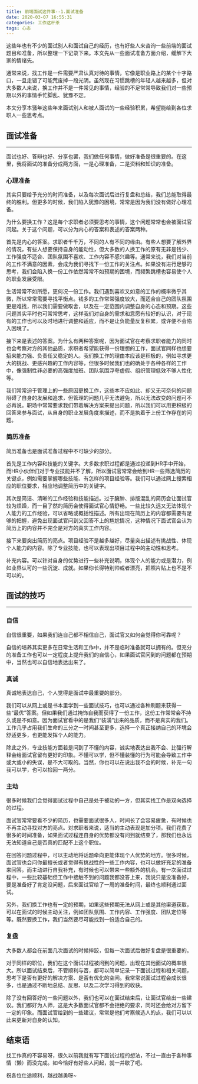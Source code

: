 ```yaml
---
title: 前端面试这件事--1.面试准备
date: 2020-03-07 16:55:31
categories: 工作这杯茶
tags: 心态
---
```

这些年也有不少的面试别人和面试自己的经历，也有好些人来咨询一些前端的面试题目和准备，所以整理一下记录下来。本文先从一些面试准备方面介绍，缓解下大家的情绪先。
<!--more-->

通常来说，找工作是一件需要严肃认真对待的事情，它像是职业路上的某个十字路口，一旦走错了可能荒废掉一段光阴。虽然现在习惯跳槽的年轻人越来越多，但对大多数人来说，换工作并不是一件常见的事情，经验的不足常常导致我们对一些预期以外的事情手忙脚乱、犹豫不定。

本文分享本骚年这些年来面试别人和被人面试的一些经验积累，希望能给到各位求职人一些思考点。

## 面试准备
---

面试也好、答辩也好、分享也罢，我们做任何事情，做好准备是很重要的。在这里，我将面试的准备分成两方面，一是心理准备，二是资料和知识的准备。

### 心理准备
其实只要给予充分的时间准备，以及每次面试后进行复盘和总结，我们总能取得最终的胜利。但更多的时候，我们陷入犹豫的困境，常常是因为我们没有做好心理准备。

为什么要换工作？这是每个求职者必须要思考的事情，这个问题常常也会被面试官问起。关于这个问题，可以分为内心的答案和表述的答案两种。

首先是内心的答案。求职者千千万，不同的人有不同的缘由。有些人想要了解外界的情况，有些人想要保持自身的能动性，但大多数的人换工作的原有无非是钱少、工作强度不适合、团队氛围不喜欢、工作内容不感兴趣等。通常来说，我们对当前的工作不满意的因素，会成为我们寻找下一份工作的关注点。如果没有进行足够的思考，我们会陷入换一份工作依然常常不如预期的困境，而频繁跳槽也容易使个人的职业发展受限。

生活常常不如所愿，更何况一份工作。我们遇到喜欢又如意的工作的概率微乎其微，所以常常需要寻找平衡点。钱多的工作常常强度较大，而适合自己的团队氛围更是难找，所以我们需要做取舍，以及在一定范围内调整自身的心态和预期。这些问题其实平时也可常常思考，这样我们对自身的需求和意愿有较好的认识，对于现有的工作也可以及时地进行调整和适应，而不是让负能量反复积累，或许便不会陷入困境了。

接下来是表述的答案。为什么有两种答案呢，因为面试官在考察求职者能力的同时也会考察对方的其他品质，求职者希望能获得一份理想的工作，面试官同样也想要招来能力强、负责任又稳定的人。我们换工作的理由本应该是积极的，例如寻求更大的挑战、更感兴趣的工作内容等，但很多时候我们也的确处于各种各样的工作中，像强制性非必要的高强度加班、团队氛围浮夸虚假、组织管理低效不够人性化等。

我们常常迫于管理上的一些原因更换工作，这些本不应如此、却又无可奈何的问题阻碍了自身的发展和追求，但管理的问题几乎无法避免，所以无法改变的问题可不必再说。职场中常常要求我们带着解决方案来提出问题，所以我们可以用更积极的回答来参与面试，从自身的职业发展角度来描述，而不是执着于上份工作存在的问题。

### 简历准备
简历准备也是面试准备过程中不可缺少的部分。

首先是工作内容和技能的关键字。大多数求职过程都是通过投递到HR手中开始，而HR小伙伴们对于专业技能并不了解，所以面试官常常会给到HR一些筛选简历的关键点，例如需要掌握哪些技能、有怎样的项目经验等。我们可以通过网上搜索相应的职位要求，相应地调整简历中的关键字。

其次是简洁、清晰的工作经验和技能描述。过于臃肿、排版混乱的简历会让面试官较为烦躁，而一目了然的简历会使得面试官心情舒畅。一些比较久远又无法体现个人能力的工作经验，可以省略或概括性描述。所有出现在简历上的内容都需要有足够的把握，避免出现面试官问到又回答不上的尴尬情况，这种情况下面试官会认为简历上的内容并不完全是对方的真实工作内容。

接下来要突出简历的亮点。项目经验不是越多越好，尽量突出描述有挑战性、体现个人能力的内容。除了专业技能，也可以表现出项目过程中的主动性和思考。

补充内容。可以针对自身的优势进行一些补充说明，体现个人的能力或是潜力，例如业界认可的一些沉淀、成就。如果你长得特别帅或者漂亮，把照片贴上也不是不可以的。

## 面试的技巧
---

### 自信
自信很重要，如果我们连自己都不相信自己，面试官又如何会觉得你可靠呢？

自信的培养其实更多在日常生活和工作中，并不是临时准备就可以拥有的。但充分的准备工作也可以一定程度上提升我们的自信心，如果面试官问到的问题都在预期中，当然也可以自信地表达出来了。

### 真诚
真诚地表达自己，个人觉得是面试中最重要的部分。

我们可以从网上或是书本里学到一些面试技巧，也可以通过各种刷题来获得一些“最优”答案。但如果我们通过掩饰自我而获得了一份工作，这份工作常常会不持久或是不如意。因为面试官看中的是我们“装潢”出来的品质，而不是真实的我们。工作几乎占用我们生命的三分之一时间甚至更多，选择一个真正接纳自己的环境会舒适更多，也更能发挥个人的能力。

除此之外，专业技能方面若是问到了不懂的内容，诚实地表达出我不会、比强行解释会给面试官留有更好的印象。不懂可以学，但不懂装懂的行为可能会导致工作中或大或小的失误，是不大可取的。当然，你也可以在说出我不会的时候，补充一句我可以学，也可以捡回一两分。

### 主动
很多时候我们会觉得面试过程中自己是处于被动的一方，但其实找工作是双向选择的过程。

面试官常常要看不少的简历，也需要面试很多人，时间长了会容易疲惫，有时候也不再主动寻找对方的亮点。对求职者来说，适当的主动表现是加分项。我们花费了很多的时间准备，如果面试过程连自身的优势都没有问到就结束了，那我们也永远无法知道自己是否真的匹配不上这个职位。

在回答问题过程中，可以主动地将话题牵向更能体现个人优势的地方。很多时候，面试官也会问你最擅长或者觉得有挑战性的一些工作内容，也可以做好充足的准备来回答。而主动进行自我补充，有时候也可以带来一些额外的机会。有一次面试过程中，一些比较基础但工作中接触不到的问题我都没答上来，我说只是没准备好，要是准备好了肯定没问题，后来面试官给了一周的准备时间，最终也顺利通过面试。

另外，我们换工作也有一定的预期，如果这些预期无法从网上或是其他渠道获取，可以在面试的时候主动关注，例如团队氛围、工作内容、工作强度、团队定位等等。既然要换工作，我们当然要尽可能找到一份适合自己的。

### 复盘
大多数人都会在前面几次面试的时候摔跤，但每一次面试后做好复盘是很重要的。

对于同样的职位，我们在这个面试过程被问到的问题，出现在其他面试的概率很大。所以面试结束后，不管顺利与否，都可以简单记录一下面试过程和相关问题，思考下是否有更好的解决方案、是否有优化的空间。我常常说面试过程会成长很多，也是通过不断地总结、反思、以及二次学习得到的收获。

除了没有回答好的一些问题以外，我们也可以在面试结束后，让面试官给出一些建议。我们都好为人师，这是大多数面试官都不会拒绝的要求，同时还会给对方留下一定的印象。而面试官给到的一些建议，常常是他们考察候选人的点，我们可以以此来更新对自身的认知。

## 结束语
找工作真的不容易呀，很久以前我就有写下面试过程的想法，不过一直由于各种事情（懒）而没完成。如今恰好有好些人问起，就一并歇了吧。

祝各位仕途顺利，越战越勇呀~